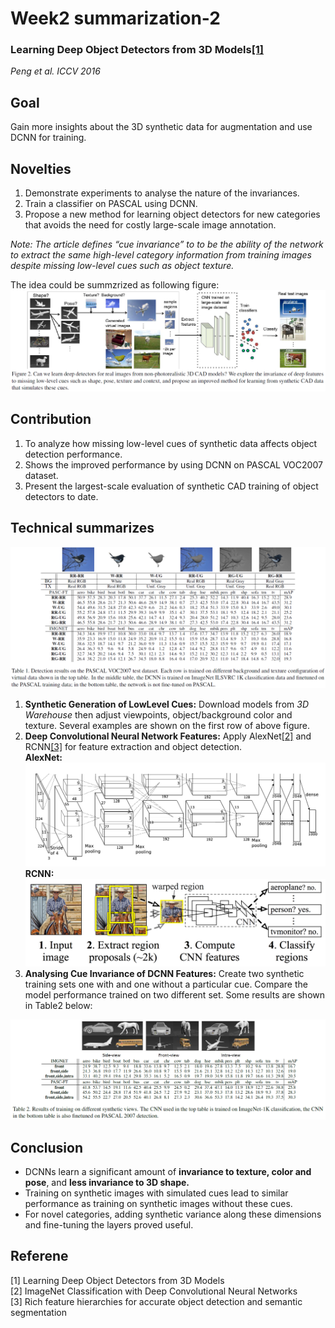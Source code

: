 # Week2 summarization-2
### Learning Deep Object Detectors from 3D Models[[1]](http://www.karimali.org/publications/PSAS_ICCV15.pdf)<br>
*Peng et al. ICCV 2016*
## Goal
Gain more insights about the 3D synthetic data for augmentation and use DCNN for training.
## Novelties
1. Demonstrate experiments to analyse the nature of the invariances.
2. Train a classifier on PASCAL using DCNN.
3. Propose a new method for learning object detectors for new categories that avoids the need for costly large-scale image annotation.

*Note: The article defines “cue invariance” to to be the ability of the network to extract the same high-level category information
from training images despite missing low-level cues such as object texture.*

The idea could be summzrized as following figure:
<img src="https://github.com/thtang/aMMAI2018-paper-summary/blob/master/Learning%20Deep%20Object%20Detectors%20from%203D%20Models/image/f2.png"><br>
## Contribution
1. To analyze how missing low-level cues of synthetic data affects object detection performance.
2. Shows the improved performance by using DCNN on PASCAL VOC2007 dataset.
3. Present the largest-scale evaluation of synthetic CAD training of object detectors to date.
## Technical summarizes
<img src="https://github.com/thtang/aMMAI2018-paper-summary/blob/master/Learning%20Deep%20Object%20Detectors%20from%203D%20Models/image/t1.png"><br>

1. **Synthetic Generation of LowLevel Cues:** Download models from *3D Warehouse* then adjust viewpoints, object/background color and texture. Several examples are shown on the first row of above figure.
2. **Deep Convolutional Neural Network Features:** Apply AlexNet[[2]](https://papers.nips.cc/paper/4824-imagenet-classification-with-deep-convolutional-neural-networks.pdf) and RCNN[[3]](https://arxiv.org/abs/1311.2524) for feature extraction and object detection. <br>
**AlexNet:**<br>
<img src="https://github.com/thtang/aMMAI2018-paper-summary/blob/master/Learning%20Deep%20Object%20Detectors%20from%203D%20Models/image/alexnet.png" width="520"><br>
**RCNN:**<br>
<img src="https://github.com/thtang/aMMAI2018-paper-summary/blob/master/Learning%20Deep%20Object%20Detectors%20from%203D%20Models/image/rcnn.png" width="520"><br>
3. **Analysing Cue Invariance of DCNN Features:** Create two synthetic training sets one with and one without a particular cue. Compare the model performance trained on two different set. Some results are shown in Table2 below:
<img src="https://github.com/thtang/aMMAI2018-paper-summary/blob/master/Learning%20Deep%20Object%20Detectors%20from%203D%20Models/image/t2.png">

## Conclusion
* DCNNs learn a significant amount of **invariance to texture, color and pose**, and **less invariance to 3D shape.**
* Training on synthetic images with simulated cues lead to similar performance as training on synthetic images without these cues.
* For novel categories, adding synthetic variance along these dimensions and fine-tuning the layers proved useful.
## Referene
[1] Learning Deep Object Detectors from 3D Models<br>
[2] ImageNet Classification with Deep Convolutional Neural Networks<br>
[3] Rich feature hierarchies for accurate object detection and semantic segmentation<br>
